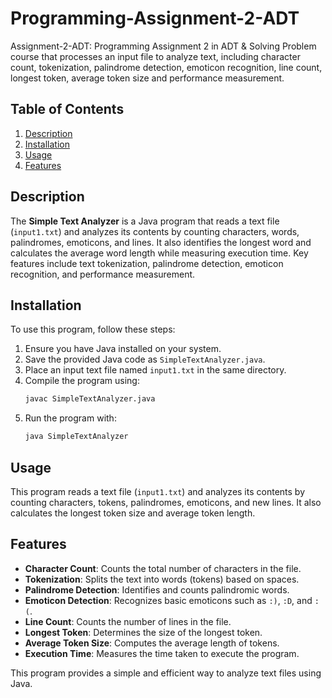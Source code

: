 # Programming-Assignment-2-ADT

Assignment-2-ADT: Programming Assignment 2 in ADT & Solving Problem course that processes an input file to analyze text, including character count, tokenization, palindrome detection, emoticon recognition, line count, longest token, average token size and performance measurement.

## Table of Contents
1. [Description](#description)
2. [Installation](#installation)
3. [Usage](#usage)
4. [Features](#features)

## Description
The **Simple Text Analyzer** is a Java program that reads a text file (`input1.txt`) and analyzes its contents by counting characters, words, palindromes, emoticons, and lines. It also identifies the longest word and calculates the average word length while measuring execution time. Key features include text tokenization, palindrome detection, emoticon recognition, and performance measurement.

## Installation
To use this program, follow these steps:

1. Ensure you have Java installed on your system.
2. Save the provided Java code as `SimpleTextAnalyzer.java`.
3. Place an input text file named `input1.txt` in the same directory.
4. Compile the program using:
   ```sh
   javac SimpleTextAnalyzer.java
   ```
5. Run the program with:
   ```sh
   java SimpleTextAnalyzer
   ```

## Usage
This program reads a text file (`input1.txt`) and analyzes its contents by counting characters, tokens, palindromes, emoticons, and new lines. It also calculates the longest token size and average token length.

## Features
- **Character Count**: Counts the total number of characters in the file.
- **Tokenization**: Splits the text into words (tokens) based on spaces.
- **Palindrome Detection**: Identifies and counts palindromic words.
- **Emoticon Detection**: Recognizes basic emoticons such as `:)`, `:D`, and `:(`.
- **Line Count**: Counts the number of lines in the file.
- **Longest Token**: Determines the size of the longest token.
- **Average Token Size**: Computes the average length of tokens.
- **Execution Time**: Measures the time taken to execute the program.

This program provides a simple and efficient way to analyze text files using Java.

